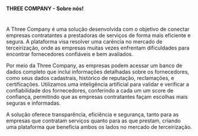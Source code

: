 <b>THREE COMPANY - Sobre nós!</b>

#
A Three Company é uma solução desenvolvida com o objetivo de conectar empresas contratantes a prestadoras de serviços de forma mais eficiente e segura. A plataforma visa resolver uma carência no mercado de terceirização, onde as empresas muitas vezes enfrentam dificuldades para encontrar fornecedores confiáveis e bem avaliados.
 
Por meio da Three Company, as empresas podem acessar um banco de dados completo que inclui informações detalhadas sobre os fornecedores, como seus dados cadastrais, histórico de reputação, reclamações, e certificações. Utilizamos uma inteligência artificial para validar e verificar a confiabilidade dos fornecedores, conferindo a cada um um score de confiança, permitindo que as empresas contratantes façam escolhas mais seguras e informadas.
 
A solução oferece transparência, eficiência e segurança, tanto para as empresas que contratam serviços quanto para as que prestam, criando uma plataforma que beneficia ambos os lados no mercado de terceirização.
